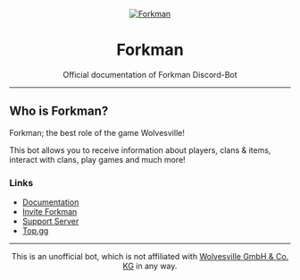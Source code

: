 <div align="center">

[![Forkman](https://cdn.discordapp.com/emojis/1092882485291003954.png?size=4096\&quality=high)](https://discord.gg/DEEZY5cwpy)

# Forkman

Official documentation of Forkman Discord-Bot

</div>

---

## Who is Forkman?

Forkman; the best role of the game Wolvesville!

This bot allows you to receive information about players, clans & items, interact with clans, play games and much more!

### Links

* [Documentation](https://forkman.vercel.app/)
* [Invite Forkman](https://discord.com/api/oauth2/authorize?client_id=1037396167123816499&permissions=277025778752&scope=bot%20applications.commands)
* [Support Server](https://discord.gg/DEEZY5cwpy)
* [Top.gg](https://top.gg/bot/1037396167123816499/)

---
<div align="center">

This is an unofficial bot, which is not affiliated with [Wolvesville GmbH & Co. KG](https://www.wolvesville.com) in any way.

</div>
